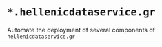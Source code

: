 # `*.hellenicdataservice.gr`

Automate the deployment of several components of `hellenicdataservice.gr`


